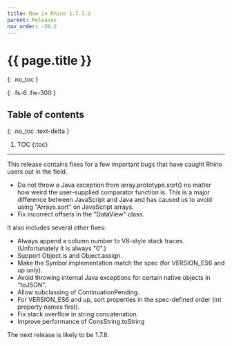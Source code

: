 ```yaml
---
title: New in Rhino 1.7.7.2
parent: Releases
nav_order: -20.2
---
```


# {{ page.title }}
{: .no_toc }

{: .fs-6 .fw-300 }

## Table of contents
{: .no_toc .text-delta }

1. TOC
{:toc}

---
This release contains fixes for a few important bugs that have caught Rhino users out in the field.

- Do not throw a Java exception from array.prototype.sort() no matter how weird the user-supplied comparator function is. This is a major difference between JavaScript and Java and has caused us to avoid using "Arrays.sort" on JavaScript arrays.
- Fix incorrect offsets in the "DataView" class.

It also includes several other fixes:

- Always append a column number to V8-style stack traces. (Unfortunately it is always "0".)
- Support Object.is and Object.assign.
- Make the Symbol implementation match the spec (for VERSION_ES6 and up only).
- Avoid throwing internal Java exceptions for certain native objects in "toJSON".
- Allow subclassing of ContinuationPending.
- For VERSION_ES6 and up, sort properties in the spec-defined order (int property names first).
- Fix stack overflow in string concatenation.
- Improve performance of ConsString.toString

The next release is likely to be 1.7.8.